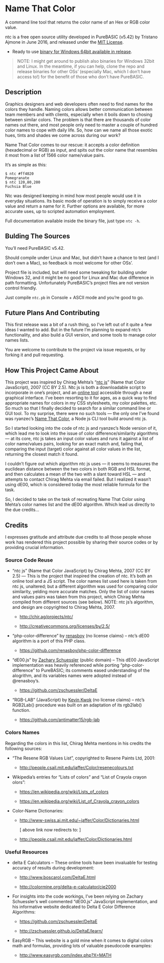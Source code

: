 Name That Color
===============

A command line tool that returns the color name of an Hex or RGB color value.

ntc is a free open source utility developed in PureBASIC (v5.42) by Tristano Ajmone in June 2016, and released under the [MIT License](LICENSE).

-   Ready to use [binary for Windows 64bit available in release](https://github.com/tajmone/name-that-color/releases/latest).

> NOTE: I might get around to publish also binaries for Windows 32bit and Linux. In the meantime, if you can help, clone the repo and release binaries for other OSs’ (especially Mac, which I don’t have access to!) for the benefit of those who don’t have PureBASIC.

Description
-----------

Graphics designers and web developers often need to find names for the colors they handle. Naming colors allows better communication between team members and with clients, especially when it boils down to chosing between similar colors. The problem is that there are thousands of color names out there, and most people only need to master a couple of hundred color names to cope with daily life. So, how can we name all those exotic hues, tints and shades we come across during our work?

Name That Color comes to our rescue: it accepts a color definition (hexadecimal or RGB) as input, and spits out the color name that resembles it most from a list of 1566 color name/value pairs.

It’s as simple as this:

    $ ntc #ff4020
    Pomegranate
    $ ntc 120,80,200 
    Fuchsia Blue

Ntc was designed keeping in mind how most people would use it in everyday situations. Its basic mode of operation is to simply receive a color value and return a name for it. Further options are available, for more accurate uses, up to scripted automation employment.

Full documentation available inside the binary file, just type `ntc -h`.

Bulding The Sources
-------------------

You’ll need PureBASIC v5.42.

Should compile under Linux and Mac, but didn’t have a chance to test (and I don’t own a Mac), so feedback is most welcome for other OSs’.

Project file is included, but will need some tweaking for building under Windows 32, and it might be no good for Linux and Mac due difference in path formatting. Unfortunately PureBASIC’s project files are not version control friendly.

Just compile `ntc.pb` in Console + ASCII mode and you’re good to go.

Future Plans And Contributing
-----------------------------

This first release was a bit of a rush thing, so I’ve left out of it quite a few ideas I wanted to add. But in the future I’m planning to expand ntc’s functionality, and also build a GUI version, and some tools to manage color names lists.

You are welcome to contribute to the project via issue requests, or by forking it and pull requesting.

How This Project Came About
---------------------------

This project was inspired by Chirag Mehta’s “[ntc js](http://chir.ag/projects/ntc/)” (Name that Color JavaScript), 2007 (CC BY 2.5). Ntc js is both a downloadable script to incorporate in one’s project, and an [online tool](http://chir.ag/projects/name-that-color/) accessible through a neat graphical interface. I’ve been resorting to it for ages, as a quick way to find appropriate names for colors in my CSS stylesheets, my color palettes, etc. So much so that I finally decided to search for a similar command line or GUI tool. To my surprise, there were no such tools — the only one I’ve found was ryanzec’s [Name That Color](https://github.com/ryanzec/name-that-color), a Node js CLI tool build around ntc js.

So I started looking into the code of ntc js and ryanzec’s Node version of it, which lead me to look into the issue of color difference/similarity algorithms — at its core, ntc js takes an input color values and runs it against a list of color name/values pairs, looking for an exact match and, failing that, comparing the input (target) color against all color values in the list, returning the closest match it found.

I couldn’t figure out which algorithm ntc js uses — it seems to measures the euclidean distance between the two colors in both RGB and HSL format, and then calculates a mean of the two with a slant toward HSL — and attempts to contact Chirag Mehta via email failed. But I realized it wasn’t using dE00, which is considered today the most reliable formula for the task.

So, I decided to take on the task of recreating Name That Color using Mehta’s color names list and the dE00 algorithm. Which lead us directly to the due credits…

Credits
-------

I expresses gratitude and attribute due credits to all those people whose work has rendered this project possible by sharing their source codes or by providing crucial information.

### Source Code Reuse

-   “ntc js” (Name that Color JavaScript) by Chirag Mehta, 2007 (CC BY 2.5) — This is the project that inspired the creation of ntc. It’s both an online tool and a JS script. The color names list used here is taken from ntc js, unaltered; but a different algorithm was used for comparing color similarity, yelding more accurate matches. Only the list of color names and values pairs was taken from this project, which Chirag Mehta compiled from different sources (see below).
    NOTE: ntc js’s algorithm, and design are copyrighted to Chirag Mehta, 2007.

    -   <http://chir.ag/projects/ntc/>

    -   <http://creativecommons.org/licenses/by/2.5/>

-   “php-color-difference” by [renasboy](https://github.com/renasboy) (no license claims) – ntc’s dE00 algorithm is a port of this PHP class.

    -   <https://github.com/renasboy/php-color-difference>
-   “dE00.js” by [Zachary Schuessler](https://github.com/zschuessler) (public domain) – This dE00 JavaScript implementation was heavily referenced while porting “php-color-difference” to PureBASIC; its comments eased understanding of the alogrithm, and its variables names were adopted instead of @renasboy’s.

    -   <https://github.com/zschuessler/DeltaE>
-   “RGB-LAB” (JavaScript) by [Kevin Kwok](https://github.com/antimatter15) (no license claims) – ntc’s RGB2Lab() procedure was built on an adaptation of its rgb2lab() function.

    -   <https://github.com/antimatter15/rgb-lab>

### Colors Names

Regarding the colors in this list, Chirag Mehta mentions in his credits the following sources:

-   “The Resene RGB Values List”, copyrighted to Resene Paints Ltd, 2001:

    -   <http://people.csail.mit.edu/jaffer/Color/resenecolours.txt>
-   Wikipedia’s entries for “Lists of colors” and “List of Crayola crayon olors”:

    -   <https://en.wikipedia.org/wiki/Lists_of_colors>

    -   <https://en.wikipedia.org/wiki/List_of_Crayola_crayon_colors>

-   Color-Name Dictionaries:

    -   <http://www-swiss.ai.mit.edu/~jaffer/Color/Dictionaries.html>

        \[ above link now redirects to: \]

    -   <http://people.csail.mit.edu/jaffer/Color/Dictionaries.html>

### Useful Resources

-   delta E Calculators – These online tools have been invaluable for testing accuracy of results during development:

    -   <http://www.boscarol.com/DeltaE.html>

    -   <http://colormine.org/delta-e-calculator/cie2000>

-   For insights into the code workings, I’ve been relying on Zachary Schuessler’s well commented “dE00.js” JavaScript implementation, and his informative website dedicated to Delta E Color Difference Algorithms:

    -   <https://github.com/zschuessler/DeltaE>

    -   <http://zschuessler.github.io/DeltaE/learn/>

-   EasyRGB – This website is a gold mine when it comes to digital colors math and formulas, providing lots of valuable pseudocode examples:

    -   <http://www.easyrgb.com/index.php?X=MATH>

